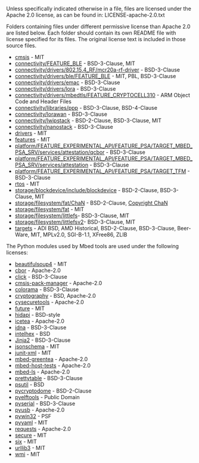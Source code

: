 Unless specifically indicated otherwise in a file, files are licensed under the Apache 2.0 license,
as can be found in: LICENSE-apache-2.0.txt

Folders containing files under different permissive license than Apache 2.0 are listed below. Each folder should contain its own README file with license specified for its files. The original license text is included in those source files.

- [cmsis](cmsis) - MIT
- [connectivity/FEATURE_BLE](connectivity/FEATURE_BLE) - BSD-3-Clause, MIT
- [connectivity/drivers/802.15.4_RF/mcr20a-rf-driver](connectivity/drivers/802.15.4_RF/mcr20a-rf-driver) - BSD-3-Clause
- [connectivity/drivers/ble/FEATURE_BLE](connectivity/drivers/ble/FEATURE_BLE) - MIT, PBL, BSD-3-Clause
- [connectivity/drivers/emac](connectivity/drivers/emac) - BSD-3-Clause
- [connectivity/drivers/lora](connectivity/drivers/lora) - BSD-3-Clause
- [connectivity/drivers/mbedtls/FEATURE_CRYPTOCELL310](connectivity/drivers/mbedtls/FEATURE_CRYPTOCELL310) -  ARM Object Code and Header Files
- [connectivity/libraries/ppp](connectivity/libraries/ppp) - BSD-3-Clause, BSD-4-Clause
- [connectivity/lorawan](connectivity/lorawan) - BSD-3-Clause
- [connectivity/lwipstack](connectivity/lwipstack) - BSD-2-Clause, BSD-3-Clause, MIT
- [connectivity/nanostack](connectivity/nanostack) - BSD-3-Clause
- [drivers](drivers) - MIT
- [features](features) - MIT
- [platform/FEATURE_EXPERIMENTAL_API/FEATURE_PSA/TARGET_MBED_PSA_SRV/services/attestation/qcbor](platform/FEATURE_EXPERIMENTAL_API/FEATURE_PSA/TARGET_MBED_PSA_SRV/services/attestation/qcbor) -  BSD-3-Clause
- [platform/FEATURE_EXPERIMENTAL_API/FEATURE_PSA/TARGET_MBED_PSA_SRV/services/attestation](platform/FEATURE_EXPERIMENTAL_API/FEATURE_PSA/TARGET_MBED_PSA_SRV/services/attestation) -  BSD-3-Clause
- [platform/FEATURE_EXPERIMENTAL_API/FEATURE_PSA/TARGET_TFM](platform/FEATURE_EXPERIMENTAL_API/FEATURE_PSA/TARGET_TFM) -  BSD-3-Clause
- [rtos](rtos) - MIT
- [storage/blockdevice/include/blockdevice](storage/blockdevice/include/blockdevice) - BSD-2-Clause, BSD-3-Clause, MIT
- [storage/filesystem/fat/ChaN](storage/filesystem/fat/ChaN) - BSD-2-Clause, [Copyright ChaN](http://www.elm-chan.org/fsw/ff/doc/appnote.html)
- [storage/filesystem/fat](storage/filesystem/fat) - MIT
- [storage/filesystem/littlefs](storage/filesystem/littlefs)- BSD-3-Clause, MIT
- [storage/filesystem/littlefsv2](storage/filesystem/littlefsv2)- BSD-3-Clause, MIT
- [targets](targets) - ADI BSD, AMD Historical, BSD-2-Clause, BSD-3-Clause, Beer-Ware, MIT, MPLv2.0, SGI-B-1.1, XFree86, ZLIB

The Python modules used by Mbed tools are used under the following licenses:

- [beautifulsoup4](https://pypi.org/project/beautifulsoup4) - MIT
- [cbor](https://pypi.org/project/cbor) - Apache-2.0
- [click](https://pypi.org/project/click) - BSD-3-Clause
- [cmsis-pack-manager](https://pypi.org/project/cmsis-pack-manager) - Apache-2.0
- [colorama](https://pypi.org/project/colorama) - BSD-3-Clause
- [cryptography](https://pypi.org/project/cryptography) - BSD, Apache-2.0
- [cysecuretools](https://pypi.org/project/cysecuretools/) - Apache-2.0
- [future](https://pypi.org/project/future) - MIT
- [hidapi](https://pypi.org/project/hidapi) - BSD-style
- [icetea](https://pypi.org/project/icetea) - Apache-2.0
- [idna](https://pypi.org/project/idna) - BSD-3-Clause
- [intelhex](https://pypi.org/project/intelhex) - BSD
- [Jinja2](https://pypi.org/project/Jinja2) - BSD-3-Clause
- [jsonschema](https://pypi.org/project/jsonschema) - MIT
- [junit-xml](https://pypi.org/project/junit-xml) - MIT
- [mbed-greentea](https://pypi.org/project/mbed-greentea) - Apache-2.0
- [mbed-host-tests](https://pypi.org/project/mbed-host-tests) - Apache-2.0
- [mbed-ls](https://pypi.org/project/mbed-ls) - Apache-2.0
- [prettytable](https://pypi.org/project/prettytable) - BSD-3-Clause
- [psutil](https://pypi.org/project/psutil) - BSD
- [pycryptodome](https://pypi.org/project/pycryptodome) - BSD-2-Clause
- [pyelftools](https://pypi.org/project/pyelftools) - Public Domain
- [pyserial](https://pypi.org/project/pyserial) - BSD-3-Clause
- [pyusb](https://pypi.org/project/pyusb) - Apache-2.0
- [pywin32](https://pypi.org/project/pywin32) - PSF
- [pyyaml](https://pypi.org/project/pyyaml) - MIT
- [requests](https://pypi.org/project/requests) - Apache-2.0
- [secure](https://pypi.org/project/secure) - MIT
- [six](https://pypi.org/project/six) - MIT
- [urllib3](https://pypi.org/project/urllib3) - MIT
- [wmi](https://pypi.org/project/WMI) - MIT
